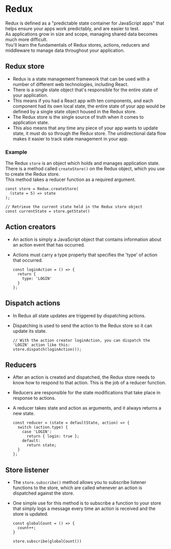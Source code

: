 # Redux  
Redux is defined as a "predictable state container for JavaScript apps" that helps ensure your apps work predictably, and are easier to test.  
As applications grow in size and scope, managing shared data becomes much more difficult.  
You'll learn the fundamentals of Redux stores, actions, reducers and middleware to manage data throughout your application.  

## Redux store  
- Redux is a state management framework that can be used with a number of different web technologies, including React.  
- There is a single state object that's responsible for the entire state of your application.  
- This means if you had a React app with ten components, and each component had its own local state, the entire state of your app would be defined by a single state object housed in the Redux store.  
- The Redux store is the single source of truth when it comes to application state.  
- This also means that any time any piece of your app wants to update state, it must do so through the Redux store. The unidirectional data flow makes it easier to track state management in your app.

### Example  
The Redux `store` is an object which holds and manages application state.  
There is a method called `createStore()` on the Redux object, which you use to create the Redux store.  
This method takes a reducer function as a required argument.  

    const store = Redux.createStore(
      (state = 5) => state
    );

    // Retrieve the current state held in the Redux store object
    const currentState = store.getState()

## Action creators  
- An action is simply a JavaScript object that contains information about an action event that has occurred.  
- Actions must carry a type property that specifies the 'type' of action that occurred.  

      const loginAction = () => {
        return {
          type: 'LOGIN'
        }
      };

## Dispatch actions  
- In Redux all state updates are triggered by dispatching actions.  
- Dispatching is used to send the action to the Redux store so it can update its state.  

      // With the action creator loginAction, you can dispatch the 'LOGIN' action like this:
      store.dispatch(loginAction());

## Reducers  
- After an action is created and dispatched, the Redux store needs to know how to respond to that action. This is the job of a reducer function.  
- Reducers are responsible for the state modifications that take place in response to actions.  
- A reducer takes state and action as arguments, and it always returns a new state.  

      const reducer = (state = defaultState, action) => {
        switch (action.type) {
          case 'LOGIN':
            return { login: true };
          default:
            return state;
        }
      };

## Store listener  
- The `store.subscribe()` method allows you to subscribe listener functions to the store, which are called whenever an action is dispatched against the store.  
- One simple use for this method is to subscribe a function to your store that simply logs a message every time an action is received and the store is updated.

      const globalCount = () => {
        count++;
      }
      
      store.subscribe(globalCount())















